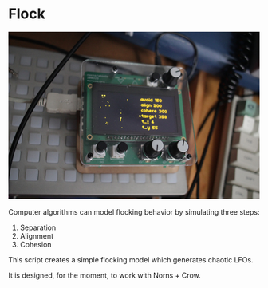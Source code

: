 # Flock

![](./assets/preview.jpg)

Computer algorithms can model flocking behavior by simulating three steps:

1. Separation
2. Alignment
3. Cohesion

This script creates a simple flocking model which generates chaotic LFOs.

It is designed, for the moment, to work with Norns + Crow.


